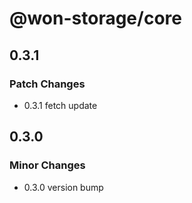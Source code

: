 # @won-storage/core

## 0.3.1

### Patch Changes

- 0.3.1 fetch update

## 0.3.0

### Minor Changes

- 0.3.0 version bump
